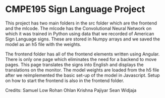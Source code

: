# CMPE195 Sign Language Project

This project has two main folders in the src folder which are the frontend and the mlcode. The mlcode has the Convolutional Neural Network on which it was trained in Python using data that we recorded of American Sign Language signs. These are stored in Numpy arrays and we saved the model as an h5 file with the weights.

The frontend folder has all of the frontend elements written using Angular. There is only one page which eliminates the need for a backend to move pages. This page translates the signs into English and displays the translations on the monitor. The model weights are loaded from the h5 file after we reimplemented the basic set-up of the model in Javascript. Setup on how to start the frontend is also in the frontend folder.

Credits:
Samuel Low
Rohan Ohlan
Krishna Pajiyar
Sean Widjaja